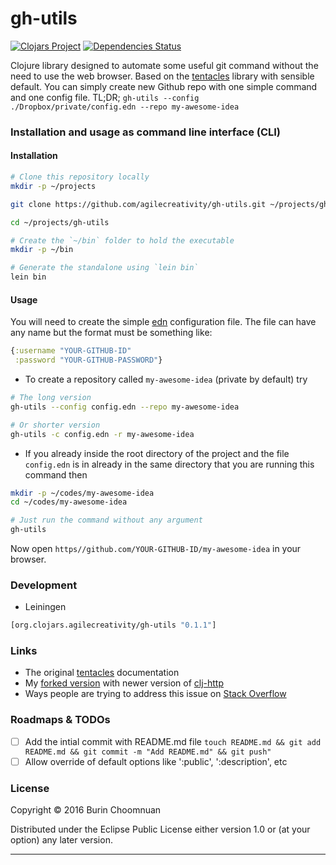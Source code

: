 # gh-utils

[![Clojars Project](https://img.shields.io/clojars/v/gh-utils.svg)](https://clojars.org/gh-utils)
[![Dependencies Status](https://jarkeeper.com/agilecreativity/gh-utils/status.svg)](https://jarkeeper.com/agilecreativity/gh-utils)

Clojure library designed to automate some useful git command without the need to
use the web browser. Based on the [tentacles][] library with sensible default.
You can simply create new Github repo with one simple command and one config file.
TL;DR; `gh-utils --config ./Dropbox/private/config.edn --repo my-awesome-idea`

### Installation and usage as command line interface (CLI)

#### Installation

```sh
# Clone this repository locally
mkdir -p ~/projects

git clone https://github.com/agilecreativity/gh-utils.git ~/projects/gh-utils

cd ~/projects/gh-utils

# Create the `~/bin` folder to hold the executable
mkdir -p ~/bin

# Generate the standalone using `lein bin`
lein bin
```

#### Usage

You will need to create the simple [edn](https://github.com/edn-format/edn) configuration
file. The file can have any name but the format must be something like:

```clj
{:username "YOUR-GITHUB-ID"
 :password "YOUR-GITHUB-PASSWORD"}
```

- To create a repository called `my-awesome-idea` (private by default) try

```sh
# The long version
gh-utils --config config.edn --repo my-awesome-idea

# Or shorter version
gh-utils -c config.edn -r my-awesome-idea
```

- If you already inside the root directory of the project and the file `config.edn` is
in already in the same directory that you are running this command then

```sh
mkdir -p ~/codes/my-awesome-idea
cd ~/codes/my-awesome-idea

# Just run the command without any argument
gh-utils
```

Now open `https//github.com/YOUR-GITHUB-ID/my-awesome-idea` in your browser.

### Development

- Leiningen

```clj
[org.clojars.agilecreativity/gh-utils "0.1.1"]
```

### Links

- The original [tentacles](http://raynes.github.io/tentacles/) documentation
- My [forked version](https://github.com/agilecreativity/tentacles) with newer version of [clj-http][]
- Ways people are trying to address this issue on [Stack Overflow](http://stackoverflow.com/questions/2423777/is-it-possible-to-create-a-remote-repo-on-github-from-the-cli-without-opening-br)

### Roadmaps & TODOs

- [ ] Add the intial commit with README.md file `touch README.md && git add README.md && git commit -m "Add README.md" && git push"`
- [ ] Allow override of default options like ':public', ':description', etc

### License

Copyright © 2016 Burin Choomnuan

Distributed under the Eclipse Public License either version 1.0 or (at
your option) any later version.

---

[tentacles]: http://github.com/Raynes/tentacles.git
[clj-http]: https://github.com/dakrone/clj-http
